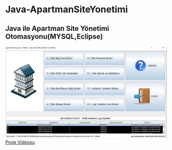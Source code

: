 # Java-ApartmanSiteYonetimi
## Java ile Apartman Site Yönetimi Otomasyonu(MYSQL,Eclipse)
 ![tasarim](resim1.png)
[Proje Videosu](https://youtu.be/Sj4ei7gfJY0) 
